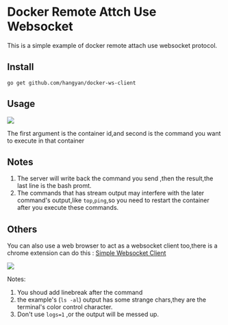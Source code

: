 # Docker Remote Attch Use Websocket 
This is a simple example of docker remote attach use websocket protocol.

## Install
`go get github.com/hangyan/docker-ws-client`

## Usage
![](https://raw.githubusercontent.com/hangyan/docker-ws-client/master/ws.png)

The first argument is the container id,and second is the command you want
to execute in that container

## Notes
1. The server will write  back the command you send ,then the result,the last line is the bash promt.
2. The commands that has stream output may interfere with the later command's
output,like `top`,`ping`,so you need to restart the container after you execute
these commands.


## Others
You can also use a web browser to act as a websocket client too,there is
a chrome extension can do this : [Simple Websocket Client](https://chrome.google.com/webstore/detail/simple-websocket-client/pfdhoblngboilpfeibdedpjgfnlcodoo?hl=en)


![](https://raw.githubusercontent.com/hangyan/docker-ws-client/master/extension.png)


Notes:

1. You shoud add linebreak after the command
2. the example's (`ls -al`) output has some strange chars,they are the terminal's
color control character.
3. Don't use `logs=1` ,or the output will be messed up.


